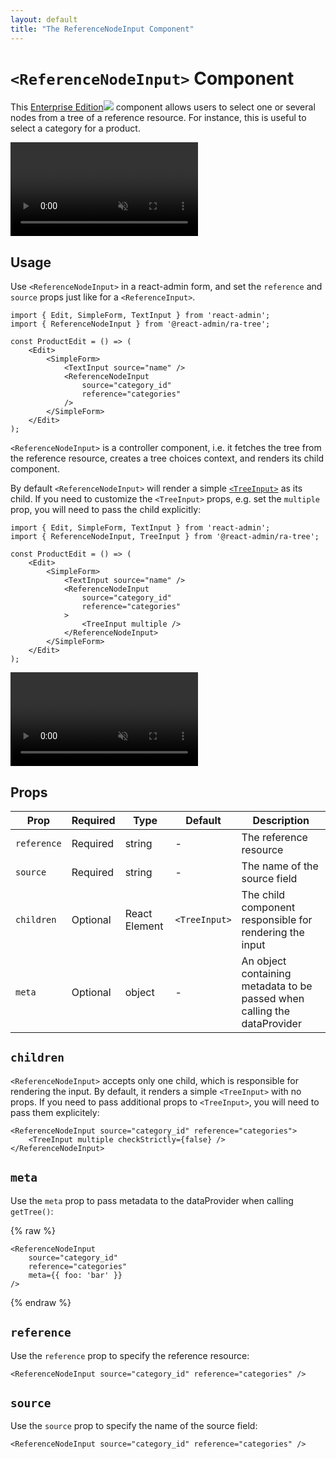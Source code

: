 ```yaml
---
layout: default
title: "The ReferenceNodeInput Component"
---
```


# `<ReferenceNodeInput>` Component

This [Enterprise Edition](https://react-admin-ee.marmelab.com)<img class="icon" src="./img/premium.svg" /> component allows users to select one or several nodes from a tree of a reference resource. For instance, this is useful to select a category for a product.

<video controls autoplay playsinline muted loop>
  <source src="./img/ReferenceNodeInput-TreeInput-basic.webm" type="video/webm"/>
  <source src="./img/ReferenceNodeInput-TreeInput-basic.mp4" type="video/mp4"/>
  Your browser does not support the video tag.
</video>

## Usage

Use `<ReferenceNodeInput>` in a react-admin form, and set the `reference` and `source` props just like for a `<ReferenceInput>`.

```tsx
import { Edit, SimpleForm, TextInput } from 'react-admin';
import { ReferenceNodeInput } from '@react-admin/ra-tree';

const ProductEdit = () => (
    <Edit>
        <SimpleForm>
            <TextInput source="name" />
            <ReferenceNodeInput
                source="category_id"
                reference="categories"
            />
        </SimpleForm>
    </Edit>
);
```

`<ReferenceNodeInput>` is a controller component, i.e. it fetches the tree from the reference resource, creates a tree choices context, and renders its child component.

By default `<ReferenceNodeInput>` will render a simple [`<TreeInput>`](TreeInput.md) as its child. If you need to customize the `<TreeInput>` props, e.g. set the `multiple` prop, you will need to pass the child explicitly:

```tsx
import { Edit, SimpleForm, TextInput } from 'react-admin';
import { ReferenceNodeInput, TreeInput } from '@react-admin/ra-tree';

const ProductEdit = () => (
    <Edit>
        <SimpleForm>
            <TextInput source="name" />
            <ReferenceNodeInput
                source="category_id"
                reference="categories"
            >
                <TreeInput multiple />
            </ReferenceNodeInput>
        </SimpleForm>
    </Edit>
);
```

<video controls autoplay playsinline muted loop>
  <source src="./img/ReferenceNodeInput-TreeInput-multiple.webm" type="video/webm"/>
  <source src="./img/ReferenceNodeInput-TreeInput-multiple.mp4" type="video/mp4"/>
  Your browser does not support the video tag.
</video>

## Props

| Prop              | Required     | Type             | Default         | Description                                                                               |
| ----------------- | ------------ | ---------------- | --------------- | ----------------------------------------------------------------------------------------- |
| `reference`       | Required     | string           | -               | The reference resource                                                                    |
| `source`          | Required     | string           | -               | The name of the source field                                                              |
| `children`        | Optional     | React Element    | `<TreeInput>` | The child component responsible for rendering the input                                   |
| `meta`            | Optional     | object           | -               | An object containing metadata to be passed when calling the dataProvider                  |

## `children`

`<ReferenceNodeInput>` accepts only one child, which is responsible for rendering the input. By default, it renders a simple `<TreeInput>` with no props. If you need to pass additional props to `<TreeInput>`, you will need to pass them explicitely:

```tsx
<ReferenceNodeInput source="category_id" reference="categories">
    <TreeInput multiple checkStrictly={false} />
</ReferenceNodeInput>
```

## `meta`

Use the `meta` prop to pass metadata to the dataProvider when calling `getTree()`:

{% raw %}
```tsx
<ReferenceNodeInput 
    source="category_id" 
    reference="categories" 
    meta={{ foo: 'bar' }}
/>
```
{% endraw %}

## `reference`

Use the `reference` prop to specify the reference resource:

```tsx
<ReferenceNodeInput source="category_id" reference="categories" />
```

## `source`

Use the `source` prop to specify the name of the source field:

```tsx
<ReferenceNodeInput source="category_id" reference="categories" />
```
